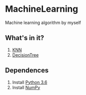 # MachineLearning
Machine learning algorithm by myself
## What's in it?
1. [KNN](https://github.com/DandelionLau/MachineLearning/blob/master/KNN.py)
2. [DecisionTree](https://github.com/DandelionLau/MachineLearning/blob/master/DecisionTree.py)

## Dependences
1. Install [Python 3.6](https://www.python.org/)
2. Install [NumPy](http://www.numpy.org/)
